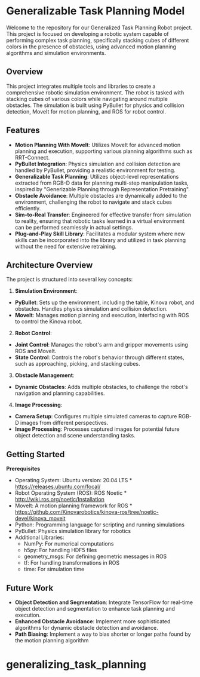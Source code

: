 # Generalizable Task Planning Model
Welcome to the repository for our Generalized Task Planning Robot project. This project is focused on developing a robotic system capable of performing complex task planning, specifically stacking cubes of different colors in the presence of obstacles, using advanced motion planning algorithms and simulation environments.

## Overview
This project integrates multiple tools and libraries to create a comprehensive robotic simulation environment. The robot is tasked with stacking cubes of various colors while navigating around multiple obstacles. The simulation is built using PyBullet for physics and collision detection, MoveIt for motion planning, and ROS for robot control.

## Features
- **Motion Planning With MoveIt**: Utilizes MoveIt for advanced motion planning and execution, supporting various planning algorithms such as RRT-Connect.
- **PyBullet Integration**: Physics simulation and collision detection are handled by PyBullet, providing a realistic environment for testing.
- **Generalizable Task Planning**: Utilizes object-level representations extracted from RGB-D data for planning multi-step manipulation tasks, inspired by "Generizable Planning through Representation Pretraining".
- **Obstacle Avoidance**: Multiple obstacles are dynamically added to the environment, challenging the robot to navigate and stack cubes efficiently.
- **Sim-to-Real Transfer**: Engineered for effective transfer from simulation to reality, ensuring that robotic tasks learned in a virtual environment can be performed seamlessly in actual settings.
- **Plug-and-Play Skill Library**: Facilitates a modular system where new skills can be incorporated into the library and utilized in task planning without the need for extensive retraining.

## Architecture Overview
The project is structured into several key concepts:
1. **Simulation Environment**:
* **PyBullet**: Sets up the environment, including the table, Kinova robot, and obstacles. Handles physics simulation and collision detection.
* **MoveIt**: Manages motion planning and execution, interfacing with ROS to control the Kinova robot.
2. **Robot Control**:
* **Joint Control**: Manages the robot's arm and gripper movements using ROS and MoveIt.
* **State Control**: Controls the robot's behavior through different states, such as approaching, picking, and stacking cubes.
3. **Obstacle Management**:
* **Dynamic Obstacles**: Adds multiple obstacles, to challenge the robot's navigation and planning capabilities.
4. **Image Processing**:
* **Camera Setup**: Configures multiple simulated cameras to capture RGB-D images from different perspectives.
* **Image Processing**: Processes captured images for potential future object detection and scene understanding tasks.

## Getting Started
**Prerequisites**
* Operating System: Ubuntu version: 20.04 LTS 
      * https://releases.ubuntu.com/focal/
* Robot Operating System (ROS): ROS Noetic
      * http://wiki.ros.org/noetic/Installation       
* MoveIt: A motion planning framework for ROS
      * https://github.com/Kinovarobotics/kinova-ros/tree/noetic-devel/kinova_moveit
* Python: Programming language for scripting and running simulations 
* PyBullet: Physics simulation library for robotics
* Additional Libraries: 
    - NumPy: For numerical computations
    - h5py: For handling HDF5 files 
    - geometry_msgs: For defining geometric messages in ROS
    - tf: For handling transformations in ROS 
    - time: For simulation time 

## Future Work
* **Object Detection and Segmentation**: Integrate TensorFlow for real-time object detection and segmentation to enhance task planning and execution.
* **Enhanced Obstacle Avoidance**: Implement more sophisticated algorithms for dynamic obstacle detection and avoidance.
* **Path Biasing**: Implement a way to bias shorter or longer paths found by the motion planning algorithm

# generalizing_task_planning
